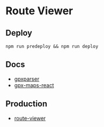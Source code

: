 # Route Viewer

## Deploy

`npm run predeploy && npm run deploy`

## Docs

- [gpxparser](https://www.npmjs.com/package/gpxparser)
- [gpx-maps-react](https://www.manuelkruisz.com/blog/posts/gpx-maps-react)

## Production

- [route-viewer](https://miguelrguez16.github.io/route-viewer/)

